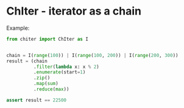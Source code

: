 # ChIter - iterator as a chain

Example:
```python
from chiter import ChIter as I


chain = I(range(100)) | I(range(100, 200)) | I(range(200, 300))
result = (chain
          .filter(lambda x: x % 2)
          .enumerate(start=1)
          .zip()
          .map(sum)
          .reduce(max))

assert result == 22500

```